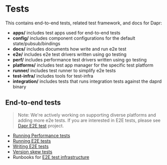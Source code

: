 # Tests

This contains end-to-end tests, related test framework, and docs for Dapr:

* **apps/** includes test apps used for end-to-end tests
* **config/** includes component configurations for the default state/pubsub/bindings
* **docs/** includes documents how write and run e2e test
* **e2e/** includes e2e test drivers written using go testing
* **perf/** includes performance test drivers written using go testing
* **platforms/** includes test app manager for the specific test platform
* **runner/** includes test runner to simplify e2e tests
* **test-infra/** includes tools for test-infra
* **integration/** includes tests that runs integration tests against the daprd binary

## End-to-end tests

> Note: We're actively working on supporting diverse platforms and adding more e2e tests. If you are interested in E2E tests, please see [Dapr E2E test](https://github.com/orgs/dapr/projects/9) project.

* [Running Performance tests](./docs/running-perf-tests.md)
* [Running E2E tests](./docs/running-e2e-test.md)
* [Writing E2E tests](./docs/writing-e2e-test.md)
* [Version skew tests](./docs/version-skew-tests.md)
* Runbooks for [E2E test infrastructure](./docs/e2e-test-infra.md)
